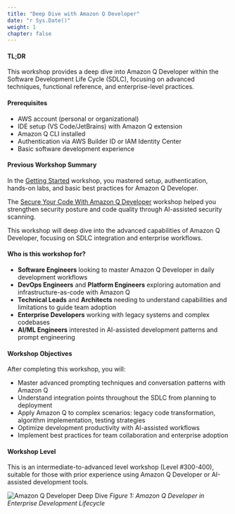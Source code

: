```yaml
---
title: "Deep Dive with Amazon Q Developer"
date: "r Sys.Date()"
weight: 1
chapter: false
---
```


#### TL;DR
This workshop provides a deep dive into Amazon Q Developer within the Software Development Life Cycle (SDLC), focusing on advanced techniques, functional reference, and enterprise-level practices.

#### Prerequisites
- AWS account (personal or organizational)
- IDE setup (VS Code/JetBrains) with Amazon Q extension
- Amazon Q CLI installed
- Authentication via AWS Builder ID or IAM Identity Center
- Basic software development experience

#### Previous Workshop Summary
In the [Getting Started](https://aws-fcj-amazonq-workshop.github.io/Amazon-Q-Series/Getting-Started-with-AmazonQ-Developer/) workshop, you mastered setup, authentication, hands-on labs, and basic best practices for Amazon Q Developer.

The [Secure Your Code With Amazon Q Developer](https://aws-fcj-amazonq-workshop.github.io/Amazon-Q-Series/Secure-Your-Code-with-AmazonQ-Developer/) workshop helped you strengthen security posture and code quality through AI-assisted security scanning.

This workshop will deep dive into the advanced capabilities of Amazon Q Developer, focusing on SDLC integration and enterprise workflows.

#### Who is this workshop for?
- **Software Engineers** looking to master Amazon Q Developer in daily development workflows
- **DevOps Engineers** and **Platform Engineers** exploring automation and infrastructure-as-code with Amazon Q
- **Technical Leads** and **Architects** needing to understand capabilities and limitations to guide team adoption
- **Enterprise Developers** working with legacy systems and complex codebases
- **AI/ML Engineers** interested in AI-assisted development patterns and prompt engineering

#### Workshop Objectives
After completing this workshop, you will:
- Master advanced prompting techniques and conversation patterns with Amazon Q
- Understand integration points throughout the SDLC from planning to deployment
- Apply Amazon Q to complex scenarios: legacy code transformation, algorithm implementation, testing strategies
- Optimize development productivity with AI-assisted workflows
- Implement best practices for team collaboration and enterprise adoption

#### Workshop Level
This is an intermediate-to-advanced level workshop (Level #300-400), suitable for those with prior experience using Amazon Q Developer or AI-assisted development tools.

![Amazon Q Developer Deep Dive](/images/image.png?width=90pc)
*Figure 1: Amazon Q Developer in Enterprise Development Lifecycle*

